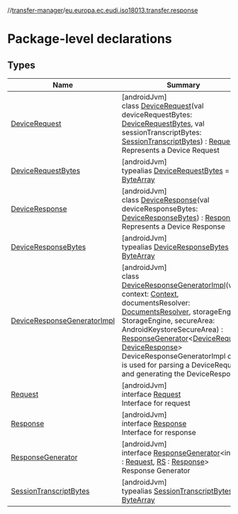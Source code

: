 //[transfer-manager](../../index.md)/[eu.europa.ec.eudi.iso18013.transfer.response](index.md)

# Package-level declarations

## Types

| Name                                                                    | Summary                                                                                                                                                                                                                                                                                                                                                                                                                                                                                                                                                                                                                                            |
|-------------------------------------------------------------------------|----------------------------------------------------------------------------------------------------------------------------------------------------------------------------------------------------------------------------------------------------------------------------------------------------------------------------------------------------------------------------------------------------------------------------------------------------------------------------------------------------------------------------------------------------------------------------------------------------------------------------------------------------|
| [DeviceRequest](-device-request/index.md)                               | [androidJvm]<br>class [DeviceRequest](-device-request/index.md)(val deviceRequestBytes: [DeviceRequestBytes](-device-request-bytes/index.md), val sessionTranscriptBytes: [SessionTranscriptBytes](-session-transcript-bytes/index.md)) : [Request](-request/index.md)<br>Represents a Device Request                                                                                                                                                                                                                                                                                                                                              |
| [DeviceRequestBytes](-device-request-bytes/index.md)                    | [androidJvm]<br>typealias [DeviceRequestBytes](-device-request-bytes/index.md) = [ByteArray](https://kotlinlang.org/api/latest/jvm/stdlib/kotlin/-byte-array/index.html)                                                                                                                                                                                                                                                                                                                                                                                                                                                                           |
| [DeviceResponse](-device-response/index.md)                             | [androidJvm]<br>class [DeviceResponse](-device-response/index.md)(val deviceResponseBytes: [DeviceResponseBytes](-device-response-bytes/index.md)) : [Response](-response/index.md)<br>Represents a Device Response                                                                                                                                                                                                                                                                                                                                                                                                                                |
| [DeviceResponseBytes](-device-response-bytes/index.md)                  | [androidJvm]<br>typealias [DeviceResponseBytes](-device-response-bytes/index.md) = [ByteArray](https://kotlinlang.org/api/latest/jvm/stdlib/kotlin/-byte-array/index.html)                                                                                                                                                                                                                                                                                                                                                                                                                                                                         |
| [DeviceResponseGeneratorImpl](-device-response-generator-impl/index.md) | [androidJvm]<br>class [DeviceResponseGeneratorImpl](-device-response-generator-impl/index.md)(val context: [Context](https://developer.android.com/reference/kotlin/android/content/Context.html), documentsResolver: [DocumentsResolver](../eu.europa.ec.eudi.iso18013.transfer/-documents-resolver/index.md), storageEngine: StorageEngine, secureArea: AndroidKeystoreSecureArea) : [ResponseGenerator](-response-generator/index.md)&lt;[DeviceRequest](-device-request/index.md), [DeviceResponse](-device-response/index.md)&gt; <br>DeviceResponseGeneratorImpl class is used for parsing a DeviceRequest and generating the DeviceResponse |
| [Request](-request/index.md)                                            | [androidJvm]<br>interface [Request](-request/index.md)<br>Interface for request                                                                                                                                                                                                                                                                                                                                                                                                                                                                                                                                                                    |
| [Response](-response/index.md)                                          | [androidJvm]<br>interface [Response](-response/index.md)<br>Interface for response                                                                                                                                                                                                                                                                                                                                                                                                                                                                                                                                                                 |
| [ResponseGenerator](-response-generator/index.md)                       | [androidJvm]<br>interface [ResponseGenerator](-response-generator/index.md)&lt;in [RQ](-response-generator/index.md) : [Request](-request/index.md), [RS](-response-generator/index.md) : [Response](-response/index.md)&gt;<br>Response Generator                                                                                                                                                                                                                                                                                                                                                                                                 |
| [SessionTranscriptBytes](-session-transcript-bytes/index.md)            | [androidJvm]<br>typealias [SessionTranscriptBytes](-session-transcript-bytes/index.md) = [ByteArray](https://kotlinlang.org/api/latest/jvm/stdlib/kotlin/-byte-array/index.html)                                                                                                                                                                                                                                                                                                                                                                                                                                                                   |
